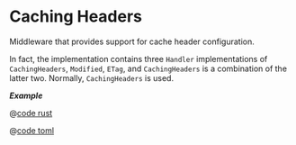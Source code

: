 # Caching Headers

Middleware that provides support for cache header configuration.

In fact, the implementation contains three `Handler` implementations of `CachingHeaders`, `Modified`, `ETag`, and `CachingHeaders` is a combination of the latter two. Normally, `CachingHeaders` is used.

_**Example**_

<CodeGroup>
  <CodeGroupItem title="main.rs" active>

@[code rust](../../../codes/caching-headers/src/main.rs)

  </CodeGroupItem>
  <CodeGroupItem title="Cargo.toml">

@[code toml](../../../codes/caching-headers/Cargo.toml)

  </CodeGroupItem>
</CodeGroup>
